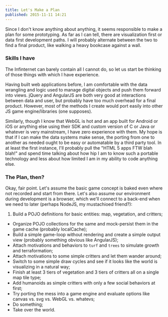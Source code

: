 ```yaml
---
title: Let's Make a Plan
published: 2015-11-11 14:21
---
```


Since I don't know anything about anything, it seems responsible to make a plan for some prototyping. As far as I can tell, there are visualization first or data first development paths. I will probably alternate between the two to find a final product, like walking a heavy bookcase against a wall.

### Skills I have

The Infinternet can barely contain all I cannot do, so let us start be thinking of those things with which I have experience.

Having built web applications before, I am comfortable with the data wrangling and logic used to manage digital objects and push them forward into views. jQuery and AngularJS are both very good at interactions between data and user, but probably have too much overhead for a final product. However, most of the methods I create would port easily into other JS game engine/libraries (one supposes).

Similarly, though I know that WebGL is hot and an app built for Android or iOS or anything else using their SDK and custom version of C or Java or whatever is very mainstream, I have zero experience with them. My hope is that if I can make the data systems make sense, the porting from one to another as needed ought to be easy or automatable by a third party tool. In at least the first instance, I'll probably pull the "HTML 5 apps FTW blah blah!" and spend time talking about how hip I am to know such a portable technology and less about how limited I am in my ability to code anything else.

### The Plan, then?

Okay, fair point. Let's assume the basic game concept is baked even where not recorded and start from there. Let's also assume our environment during development is a browser, which we'll connect to a back-end when we need to later (perhaps NodeJS, my mustachioed friend?):

1. Build a POJO definitions for basic entities: map, vegetation, and critters;
* Organize POJO collections for the same and mock-persist them in the game cache (probably localCache);
* Build a simple game-loop without rendering and create a simple output view (probably something obvious like AngularJS);
* Attach motivations and behaviors to `turf` and `trees` to simulate growth and terraformation;
* Attach motivations to some simple critters and let them wander around;
* Switch to some simple draw cycles and see if it looks like the world is visualizing in a natural way;
* Finish at least 3 tiers of vegetation and 3 tiers of critters all on a single map tile type;
* Add humanoids as simple critters with only a few social behaviors at first;
* Try porting the mess into a game engine and evaluate options like canvas vs. svg vs. WebGL vs. whatevs;
* Do something;
* Take over the world.
